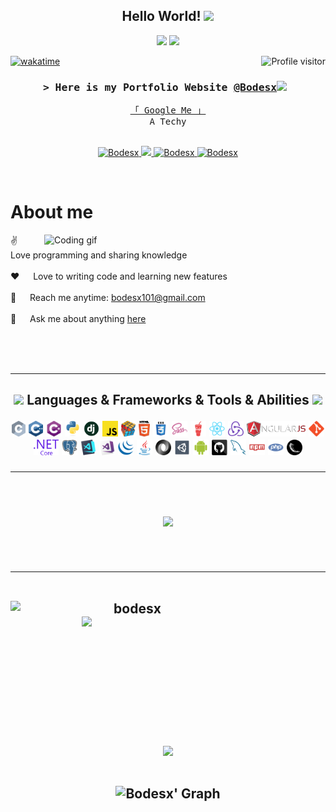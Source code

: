 
<h2 align="center">
  Hello  World!
  <img src="https://media.giphy.com/media/hvRJCLFzcasrR4ia7z/giphy.gif" width="28">
</h2>



<p align="center">
  <a href="https://github.com/bodesx"><img src="https://readme-typing-svg.herokuapp.com/?lines=Bio%20Computer%20Programmer;Front%20End%20Developer;1.5%2B%20years%20of%20coding%20experience;Always%20learning%20new%20things&center=true&width=380&height=45"></a>
  <img src="https://user-images.githubusercontent.com/74038190/212284100-561aa473-3905-4a80-b561-0d28506553ee.gif" width="700">
</p>



<a href="https://komarev.com/ghpvc/?username=bodesx">
  <img align="right" src="https://komarev.com/ghpvc/?username=alsiam&label=Visitors&color=0e75b6&style=flat" alt="Profile visitor" />
</a>


[![wakatime](https://wakatime.com/badge/user/eebb3dd8-d9b2-40de-9b88-6fd6cac99dbc.svg)](https://wakatime.com/@eebb3dd8-d9b2-40de-9b88-6fd6cac99dbc)

<!-- Intro  -->
<h3 align="center">
        <samp>&gt; Here is my Portfolio Website
                <b><a target="_blank" href="http://bodesx.github.io/Bodesx/">@Bodesx</a><img src="https://github.com/Anmol-Baranwal/Cool-GIFs-For-GitHub/assets/74038190/94cc4424-9251-42ae-8782-92465d0a0043" width="75">&nbsp;</b>
        </samp>
</h3>


<p align="center"> 
  <samp>
    <a href="https://www.google.com/search?q=Lawanson+Bode">「 Google Me 」</a>
    <br>
    A Techy
    <br>
    <br>
  </samp>
</p>

<p align="center">

 <a href="https://linkedin.com/in/lawanson-bode" target="_blank">
  <img src="https://img.shields.io/badge/LinkedIn-0077B5?style=for-the-badge&logo=linkedin&logoColor=white" alt="Bodesx"/>
 <a href="https://twitter.com/bodesx99" target="_blank">
  <img src="https://img.shields.io/badge/Twitter-1DA1F2?style=for-the-badge&logo=twitter&logoColor=white" />
 </a>
 <a href="https://instagram.com/bodesx" target="_blank">
  <img src="https://img.shields.io/badge/Instagram-fe4164?style=for-the-badge&logo=instagram&logoColor=white" alt="Bodesx" />
 </a> 
 <a href="https://facebook.com/lawanson.bode" target="_blank">
  <img src="https://img.shields.io/badge/Facebook-20BEFF?&style=for-the-badge&logo=facebook&logoColor=white" alt="Bodesx"  />
  </a> 
</p>
<br />

<!-- About Section -->
 # About me
 
<p>
 <img align="right" width="450" src="https://media.giphy.com/media/RbDKaczqWovIugyJmW/giphy.gif" alt="Coding gif" />
  
 ✌️ &emsp; Love programming and sharing knowledge <br/><br/>
 ❤️ &emsp; Love to writing code and learning new features<br/><br/>
 📧 &emsp; Reach me anytime: bodesx101@gmail.com<br/><br/>
 💬 &emsp; Ask me about anything [here](https://github.com/bodesx/bodesx/issues)

</p>

<br/>
<br/>
<br/>


<hr>
<h2 align="center"> <img src="https://user-images.githubusercontent.com/74038190/216122041-518ac897-8d92-4c6b-9b3f-ca01dcaf38ee.png" width="30" />  Languages & Frameworks & Tools & Abilities  <img src="https://user-images.githubusercontent.com/74038190/216122041-518ac897-8d92-4c6b-9b3f-ca01dcaf38ee.png" width="30" />
<br>
<p align="center">
  <code><img title="C" height="25" src="images/c.svg"></code>
  <code><img title="C++" height="25" src="images/cpp.svg"></code>
  <code><img title="C#" height="25" src="images/cSharp.svg"></code>
  <code><img title="Python" height="25" src="images/python-original.svg"></code>
  <code><img title="Django" height="25" src="images/django.png"></code>
  <code><img title="Javascript" height="25" src="images/javascript.svg"></code>
  <code><img title="Problem Solving" height="25" src="images/problemSolving.png"></code>
  <code><img title="HTML5" height="25" src="images/html5.svg"></code>
  <code><img title="CSS" height="25" src="images/css.svg"></code>
  <code><img title="SASS" height="25" src="images/sass.svg"></code>
  <code><img title="Gulp" height="25" src="images/gulp.svg"></code>
  <code><img title="React" height="25" src="images/react-original.svg"></code>
  <code><img title="Redux" height="25" src="images/redux.svg"></code>
  <code><img title="AngularJS" height="25" src="images/angularjs.png"></code>
  <code><img title="Git" height="25" src="images/git-original.svg"></code>
  <code><img title=".NetCore" height="25" src="images/dotnetcore.svg"></code>
  <code><img title="PostgreSQL" height="25" src="images/postgresql.svg"></code>
  <code><img title="Visual Studio Code" height="25" src="images/vscode.png"></code>
  <code><img title="Microsoft Visual Studio" height="25" src="images/visualstudio.png"></code>
  <code><img title="JQuery" height="25" src="images/jquery-original.svg"></code>
  <code><img title="Java" height="25" src="images/java-original.svg"></code>
  <code><img title="JSON" height="25" src="images/json.svg"></code>
  <code><img title="Unity" height="25" src="images/unity3d.svg"></code>
  <code><img title="Android" height="25" src="images/android.svg"></code>
  <code><img title="GitHub" height="25" src="images/github.svg"></code>
  <code><img title="MySQL" height="25" src="images/mysql.svg"></code>
  <code><img title="npm" height="25" src="images/npm.svg"></code>
  <code><img title="PHP" height="25" src="images/php.svg"></code>
  <code><img title="Flask" height="25" src="images/flask.png"></code>
</p>
<hr>


<br/>

<p align="center">
 <a> <img src=https://github-profile-trophy.vercel.app/?username=ryo-ma&row=2/></img></a>
</p>

<br/>
<hr/>
<br/>
<div>
  <div align=center>
    <a href="https://github.com/bodesx/github-readme-streak-stats" title="Go to Source">
      <img align="left" width=390 src="https://streak-stats.demolab.com/?user=zumrudu-anka&theme=radical&border=7F3FBF&background=0D1117"" alt="bodesx" />
    </a>
    <a href="https://github.com/bodesx/github-readme-stats" title="Go to Source">
      <img align="right" width=390 src="https://github-readme-stats.vercel.app/api?username=bodesx&show_icons=true&theme=radical&border=7F3FBF&background=0D1117"" />
    </a>
  </div>
  <br><br><br><br><br><br><br><br><br>
<div>


  
  <div align=center>
    <a href="https://github.com/bodesx/github-readme-stats">
      <img height=200 align="center" src="https://github-readme-stats.vercel.app/api/top-langs/?username=bodesx&hide=c%23,powershell,Mathematica,Ruby,Objective-C,Objective-C%2b%2b,Cuda&title_color=61dafb&text_color=ffffff&icon_color=61dafb&bg_color=20232a&langs_count=8&layout=compact&border_color=61dafb&hide_border=true&size_weight=0.5&count_weight=0.5" />
    </a>
  </div>
  <br/>
</a>


![Bodesx' Graph](https://github-readme-activity-graph.vercel.app/graph?username=Bodesx&custom_title=Bo%20Desx's%20GitHub%20Activity%20Graph&bg_color=0D1117&color=7F3FBF&line=7F3FBF&point=7F3FBF&area_color=FFFFFF&title_color=FFFFFF&area=true)

